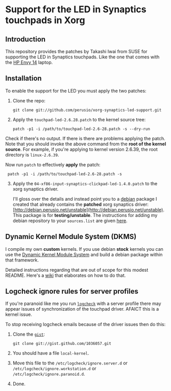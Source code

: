 # Support for the LED in Synaptics touchpads in Xorg

## Introduction

This repository provides the patches by Takashi Iwai from SUSE for
supporting the LED in Synaptics touchpads. Like the one that comes
with the
[HP Envy 14](https://secure.wikimedia.org/wikipedia/en/wiki/HP_Envy#Envy_14)
laptop.
 
## Installation

To enable the support for the LED you must apply the two patches:

 1. Clone the repo:
 
    `git clone git://github.com/perusio/xorg-synaptics-led-support.git`

 2. Apply the `touchpad-led-2.6.28.patch` to the kernel source tree:
     
    `patch -p1 -i /path/to/touchpad-led-2.6-28.patch -s --dry-run`
   
   Check if there's no output. If there is there are problems applying
   the patch. Note that you should invoke the above command from the
   **root of the kernel source**. For example, if you're applying to
   kernel version 2.6.39, the root directory is `linux-2.6.39`.
   
   Now run `patch` to effectively **apply** the patch:
   
     patch -p1 -i /path/to/touchpad-led-2.6-28.patch -s
     
 3. Apply the `04-xf86-input-synaptics-clickpad-led-1.4.0.patch` to
    the xorg synaptics driver.
     
    I'll gloss over the details and instead point you to a
    [debian](http://debian.org) package I created that already
    contains the **patched** xorg synaptics driver:
    [http://debian.perusio.net/unstable](http://debian.perusio.net/unstable). This
    package is for **testing/unstable**. The instructions for adding
    my debian repository to your `sources.list` are given
    [here](http://debian.perusio.net).
    
## Dynamic Kernel Module System (DKMS)

I compile my own **custom** kernels. If you use debian **stock**
kernels you can use the
[Dynamic Kernel Module System](http://packages.debian.org/wheezy/dkms)
and build a debian package within that framework.

Detailed instructions regarding that are out of scope for this modest
README. Here's a
[wiki](http://tjworld.net/wiki/Linux/Ubuntu/Kernel/BuildDebianDKMSPackages)
that elaborates on how to do that.

## Logcheck ignore rules for server profiles

If you're paranoid like me you run [`logcheck`](http://logcheck.org/)
with a server profile there may appear issues of synchronization of
the touchpad driver. AFAICT this is a kernel issue.

To stop receiving logcheck emails because of the driver issues then do
this:
 
 1. Clone the [`gist`](https://gist.github.com/1036057):
 
     `git clone git://gist.github.com/1036057.git`

 2. You should have a file `local-kernel`.
 
 3. Move this file to the `/etc/logcheck/ignore.server.d` or
    `/etc/logcheck/ignore.workstation.d` or `/etc/logcheck/ignore.paranoid.d`.
    
 4. Done.
